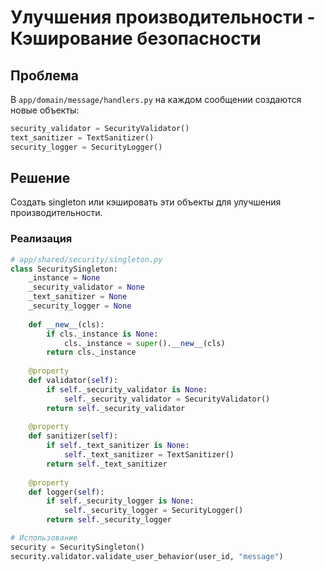 # Улучшения производительности - Кэширование безопасности

## Проблема
В `app/domain/message/handlers.py` на каждом сообщении создаются новые объекты:
```python
security_validator = SecurityValidator()
text_sanitizer = TextSanitizer()
security_logger = SecurityLogger()
```

## Решение
Создать singleton или кэшировать эти объекты для улучшения производительности.

### Реализация
```python
# app/shared/security/singleton.py
class SecuritySingleton:
    _instance = None
    _security_validator = None
    _text_sanitizer = None
    _security_logger = None
    
    def __new__(cls):
        if cls._instance is None:
            cls._instance = super().__new__(cls)
        return cls._instance
    
    @property
    def validator(self):
        if self._security_validator is None:
            self._security_validator = SecurityValidator()
        return self._security_validator
    
    @property
    def sanitizer(self):
        if self._text_sanitizer is None:
            self._text_sanitizer = TextSanitizer()
        return self._text_sanitizer
    
    @property
    def logger(self):
        if self._security_logger is None:
            self._security_logger = SecurityLogger()
        return self._security_logger

# Использование
security = SecuritySingleton()
security.validator.validate_user_behavior(user_id, "message")
```
